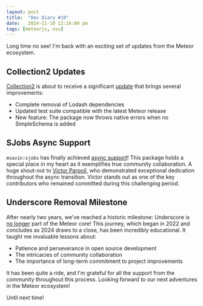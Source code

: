 ```yaml
---
layout: post
title:  "Dev Diary #10"
date:   2024-11-10 12:16:00 pm
tags: [meteorjs, oss]
---
```


Long time no see! I'm back with an exciting set of updates from the Meteor ecosystem.

## Collection2 Updates
[Collection2](https://github.com/Meteor-Community-Packages/meteor-collection2) is about to receive a significant [update](https://github.com/Meteor-Community-Packages/meteor-collection2/pull/460) that brings several improvements:
- Complete removal of Lodash dependencies
- Updated test suite compatible with the latest Meteor release
- New feature: The package now throws native errors when no SimpleSchema is added

## SJobs Async Support
`msavin:sjobs` has finally achieved [async support](https://github.com/msavin/SteveJobs/pull/112)! This package holds a special place in my heart as it exemplifies true community collaboration. A huge shout-out to [Victor Parpoil](https://github.com/vparpoil), who demonstrated exceptional dedication throughout the async transition. Victor stands out as one of the key contributors who remained committed during this challenging period.

## Underscore Removal Milestone
After nearly two years, we've reached a historic milestone: Underscore is [no longer](https://github.com/meteor/meteor/pull/12268) part of the Meteor core! This journey, which began in 2022 and concludes as 2024 draws to a close, has been incredibly educational. It taught me invaluable lessons about:
- Patience and perseverance in open source development
- The intricacies of community collaboration
- The importance of long-term commitment to project improvements

It has been quite a ride, and I'm grateful for all the support from the community throughout this process. Looking forward to our next adventures in the Meteor ecosystem!

Until next time!